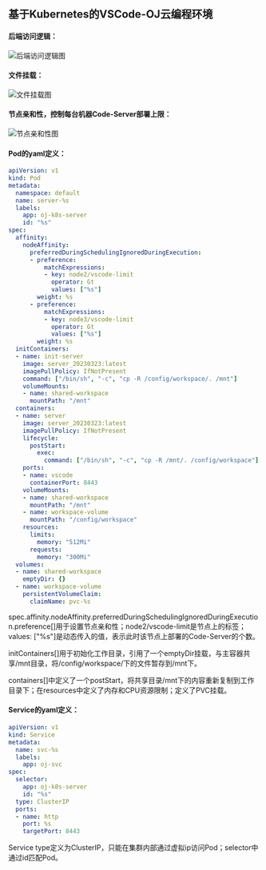## 基于Kubernetes的VSCode-OJ云编程环境

#### 后端访问逻辑：
![后端访问逻辑图](https://vscode-oj.oss-cn-beijing.aliyuncs.com/process.png) 

#### 文件挂载：
![文件挂载图](https://vscode-oj.oss-cn-beijing.aliyuncs.com/NFS%26PV.png) 

#### 节点亲和性，控制每台机器Code-Server部署上限：
![节点亲和性图](https://vscode-oj.oss-cn-beijing.aliyuncs.com/nodeAffinity.png) 

#### Pod的yaml定义：
```yaml
apiVersion: v1
kind: Pod
metadata:
  namespace: default
  name: server-%s
  labels:
    app: oj-k8s-server
    id: "%s"
spec:
  affinity:
    nodeAffinity:
      preferredDuringSchedulingIgnoredDuringExecution:
      - preference:
          matchExpressions:
          - key: node2/vscode-limit
            operator: Gt
            values: ["%s"]
        weight: %s
      - preference:
          matchExpressions:
          - key: node3/vscode-limit
            operator: Gt
            values: ["%s"]
        weight: %s
  initContainers:
  - name: init-server
    image: server_20230323:latest
    imagePullPolicy: IfNotPresent
    command: ["/bin/sh", "-c", "cp -R /config/workspace/. /mnt"]
    volumeMounts:
    - name: shared-workspace
      mountPath: "/mnt"
  containers:
  - name: server
    image: server_20230323:latest
    imagePullPolicy: IfNotPresent
    lifecycle:
      postStart:
        exec:
          command: ["/bin/sh", "-c", "cp -R /mnt/. /config/workspace"]
    ports:
    - name: vscode
      containerPort: 8443
    volumeMounts:
    - name: shared-workspace
      mountPath: "/mnt"
    - name: workspace-volume
      mountPath: "/config/workspace"
    resources:
      limits:
        memory: "512Mi"
      requests:
        memory: "300Mi"
  volumes:
  - name: shared-workspace
    emptyDir: {}
  - name: workspace-volume
    persistentVolumeClaim:
      claimName: pvc-%s
```
spec.affinity.nodeAffinity.preferredDuringSchedulingIgnoredDuringExecution.preference[]用于设置节点亲和性；node2/vscode-limit是节点上的标签；values: ["%s"]是动态传入的值，表示此时该节点上部署的Code-Server的个数。

initContainers[]用于初始化工作目录，引用了一个emptyDir挂载，与主容器共享/mnt目录，将/config/workspace/下的文件暂存到/mnt下。

containers[]中定义了一个postStart，将共享目录/mnt下的内容重新复制到工作目录下；在resources中定义了内存和CPU资源限制；定义了PVC挂载。

#### Service的yaml定义：
```yaml
apiVersion: v1
kind: Service
metadata:
  name: svc-%s
  labels:
    app: oj-svc
spec:
  selector:
    app: oj-k8s-server
    id: "%s"
  type: ClusterIP
  ports:
  - name: http
    port: %s
    targetPort: 8443
```
Service type定义为ClusterIP，只能在集群内部通过虚拟ip访问Pod；selector中通过id匹配Pod。